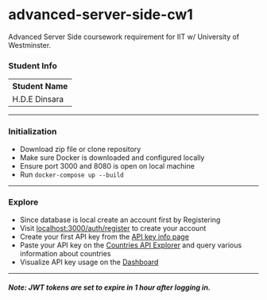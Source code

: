 # advanced-server-side-cw1
Advanced Server Side coursework requirement for IIT w/ University of Westminster.

### Student Info
<table>
  <tr>
    <th>Student Name</th>
  </tr>
  <tr>
    <td>H.D.E Dinsara</td>
  </tr>
</table>

<hr />

### Initialization
<ul>
  <li>Download zip file or clone repository</li>
  <li>Make sure Docker is downloaded and configured locally</li>
  <li>Ensure port 3000 and 8080 is open on local machine</li>
  <li>Run <code>docker-compose up --build</code></li>
</ul>

<hr />

### Explore
<ul>
    <li>Since database is local create an account first by Registering</li>
    <li>Visit <a href='http://localhost:3000/auth/register'>localhost:3000/auth/register</a> to create your account</li>
    <li>Create your first API key from the <a href='http://localhost:3000/admin/keys'>API key info page</a></li>
    <li>Paste your API key on the <a href='http://localhost:3000/admin/api'>Countries API Explorer</a> and query various information about countries</li>
    <li>Visualize API key usage on the <a href='http://localhost:3000/admin'>Dashboard</a></li>
</ul>

<hr />

##### Note: JWT tokens are set to expire in 1 hour after logging in. 

